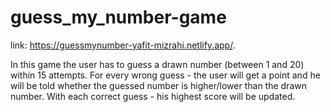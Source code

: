 # guess_my_number-game

link: https://guessmynumber-yafit-mizrahi.netlify.app/.

In this game the user has to guess a drawn number (between 1 and 20) within 15 attempts.
For every wrong guess - the user will get a point and he will be told whether the guessed number is higher/lower than the drawn number.
With each correct guess - his highest score will be updated.
